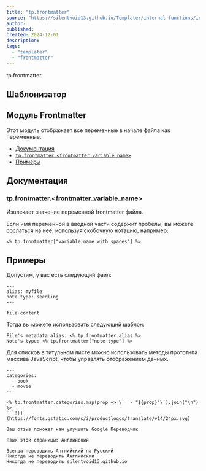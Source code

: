 ```yaml
---
title: "tp.frontmatter"
source: "https://silentvoid13.github.io/Templater/internal-functions/internal-modules/frontmatter-module.html"
author:
published:
created: 2024-12-01
description:
tags:
  - "templater"
  - "frontmatter"
---
```

tp.frontmatter

## Шаблонизатор

## Модуль Frontmatter

Этот модуль отображает все переменные в начале файла как переменные.

- [Документация](https://silentvoid13.github.io/Templater/internal-functions/internal-modules/#documentation)
- [`tp.frontmatter.<frontmatter_variable_name>`](https://silentvoid13.github.io/Templater/internal-functions/internal-modules/#tpfrontmatterfrontmatter_variable_name)
- [Примеры](https://silentvoid13.github.io/Templater/internal-functions/internal-modules/#examples)

## Документация
### tp.frontmatter.<frontmatter_variable_name>

Извлекает значение переменной frontmatter файла.

Если имя переменной в вводной части содержит пробелы, вы можете сослаться на нее, используя скобочную нотацию, например:

```
<% tp.frontmatter["variable name with spaces"] %>
```
## Примеры

Допустим, у вас есть следующий файл:

```
---
alias: myfile
note type: seedling
---

file content
```

Тогда вы можете использовать следующий шаблон:

```
File's metadata alias: <% tp.frontmatter.alias %>
Note's type: <% tp.frontmatter["note type"] %>
```

Для списков в титульном листе можно использовать методы прототипа массива JavaScript, чтобы управлять отображением данных.

```
---
categories:
  - book
  - movie
---
```
```
<% tp.frontmatter.categories.map(prop => \`  - "${prop}"\`).join("\n") %>
```![](https://fonts.gstatic.com/s/i/productlogos/translate/v14/24px.svg)

Ваш отзыв поможет нам улучшить Google Переводчик

Язык этой страницы: Английский

Всегда переводить Английский на Русский  
Никогда не переводить Английский  
Никогда не переводить silentvoid13.github.io